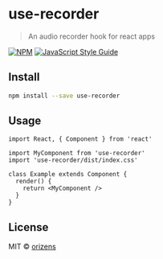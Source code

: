 # use-recorder

> An audio recorder hook for react apps

[![NPM](https://img.shields.io/npm/v/use-recorder.svg)](https://www.npmjs.com/package/use-recorder) [![JavaScript Style Guide](https://img.shields.io/badge/code_style-standard-brightgreen.svg)](https://standardjs.com)

## Install

```bash
npm install --save use-recorder
```

## Usage

```tsx
import React, { Component } from 'react'

import MyComponent from 'use-recorder'
import 'use-recorder/dist/index.css'

class Example extends Component {
  render() {
    return <MyComponent />
  }
}
```

## License

MIT © [orizens](https://github.com/orizens)
